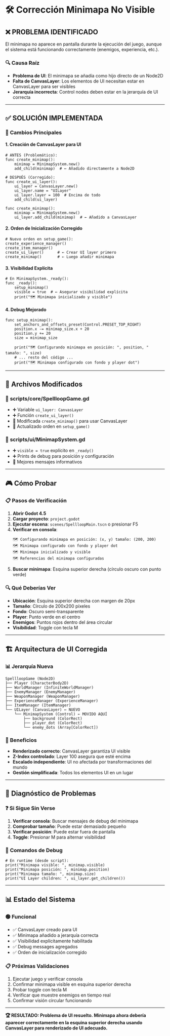 # 🛠️ Corrección Minimapa No Visible

## ❌ **PROBLEMA IDENTIFICADO**

El minimapa no aparece en pantalla durante la ejecución del juego, aunque el sistema está funcionando correctamente (enemigos, experiencia, etc.).

### 🔍 **Causa Raíz**
- **Problema de UI**: El minimapa se añadía como hijo directo de un Node2D
- **Falta de CanvasLayer**: Los elementos de UI necesitan estar en CanvasLayer para ser visibles
- **Jerarquía incorrecta**: Control nodes deben estar en la jerarquía de UI correcta

---

## ✅ **SOLUCIÓN IMPLEMENTADA**

### 🎯 **Cambios Principales**

#### **1. Creación de CanvasLayer para UI**
```gdscript
# ANTES (Problemático):
func create_minimap():
    minimap = MinimapSystem.new()
    add_child(minimap)  # ← Añadido directamente a Node2D

# DESPUÉS (Corregido):
func create_ui_layer():
    ui_layer = CanvasLayer.new()
    ui_layer.name = "UILayer"
    ui_layer.layer = 100  # Encima de todo
    add_child(ui_layer)

func create_minimap():
    minimap = MinimapSystem.new()
    ui_layer.add_child(minimap)  # ← Añadido a CanvasLayer
```

#### **2. Orden de Inicialización Corregido**
```gdscript
# Nuevo orden en setup_game():
create_experience_manager()
create_item_manager()
create_ui_layer()      # ← Crear UI layer primero
create_minimap()       # ← Luego añadir minimapa
```

#### **3. Visibilidad Explícita**
```gdscript
# En MinimapSystem._ready():
func _ready():
    setup_minimap()
    visible = true  # ← Asegurar visibilidad explícita
    print("🗺️ Minimapa inicializado y visible")
```

#### **4. Debug Mejorado**
```gdscript
func setup_minimap():
    set_anchors_and_offsets_preset(Control.PRESET_TOP_RIGHT)
    position.x -= minimap_size.x + 20
    position.y += 20
    size = minimap_size
    
    print("🗺️ Configurando minimapa en posición: ", position, " tamaño: ", size)
    # ... resto del código ...
    print("🗺️ Minimapa configurado con fondo y player dot")
```

---

## 📁 **Archivos Modificados**

### 🔄 **scripts/core/SpellloopGame.gd**
- ➕ Variable `ui_layer: CanvasLayer`
- ➕ Función `create_ui_layer()`
- 🔄 Modificada `create_minimap()` para usar CanvasLayer
- 🔄 Actualizado orden en `setup_game()`

### 🔄 **scripts/ui/MinimapSystem.gd**
- ➕ `visible = true` explícito en `_ready()`
- ➕ Prints de debug para posición y configuración
- 🔄 Mejores mensajes informativos

---

## 🎮 **Cómo Probar**

### 📋 **Pasos de Verificación**
1. **Abrir Godot 4.5**
2. **Cargar proyecto**: `project.godot`
3. **Ejecutar escena**: `scenes/SpellloopMain.tscn` o presionar F5
4. **Verificar en consola**:
   ```
   🗺️ Configurando minimapa en posición: (x, y) tamaño: (200, 200)
   🗺️ Minimapa configurado con fondo y player dot
   🗺️ Minimapa inicializado y visible
   🗺️ Referencias del minimapa configuradas
   ```
5. **Buscar minimapa**: Esquina superior derecha (círculo oscuro con punto verde)

### 🔍 **Qué Deberías Ver**
- **Ubicación**: Esquina superior derecha con margen de 20px
- **Tamaño**: Círculo de 200x200 píxeles
- **Fondo**: Oscuro semi-transparente
- **Player**: Punto verde en el centro
- **Enemigos**: Puntos rojos dentro del área circular
- **Visibilidad**: Toggle con tecla M

---

## 🏗️ **Arquitectura de UI Corregida**

### 📊 **Jerarquía Nueva**
```
SpellloopGame (Node2D)
├── Player (CharacterBody2D)
├── WorldManager (InfiniteWorldManager)
├── EnemyManager (EnemyManager)
├── WeaponManager (WeaponManager)
├── ExperienceManager (ExperienceManager)
├── ItemManager (ItemManager)
└── UILayer (CanvasLayer) ← NUEVO
    └── MinimapSystem (Control) ← MOVIDO AQUÍ
        ├── background (ColorRect)
        ├── player_dot (ColorRect)
        └── enemy_dots (Array[ColorRect])
```

### 🎯 **Beneficios**
- **Renderizado correcto**: CanvasLayer garantiza UI visible
- **Z-Index controlado**: Layer 100 asegura que esté encima
- **Escalado independiente**: UI no afectada por transformaciones del mundo
- **Gestión simplificada**: Todos los elementos UI en un lugar

---

## 🧪 **Diagnóstico de Problemas**

### ❓ **Si Sigue Sin Verse**
1. **Verificar consola**: Buscar mensajes de debug del minimapa
2. **Comprobar tamaño**: Puede estar demasiado pequeño
3. **Verificar posición**: Puede estar fuera de pantalla
4. **Toggle**: Presionar M para alternar visibilidad

### 🔧 **Comandos de Debug**
```gdscript
# En runtime (desde script):
print("Minimapa visible: ", minimap.visible)
print("Minimapa posición: ", minimap.position)
print("Minimapa tamaño: ", minimap.size)
print("UI Layer children: ", ui_layer.get_children())
```

---

## 📊 **Estado del Sistema**

### 🟢 **Funcional**
- ✅ CanvasLayer creado para UI
- ✅ Minimapa añadido a jerarquía correcta
- ✅ Visibilidad explícitamente habilitada
- ✅ Debug messages agregados
- ✅ Orden de inicialización corregido

### 📋 **Próximas Validaciones**
1. Ejecutar juego y verificar consola
2. Confirmar minimapa visible en esquina superior derecha
3. Probar toggle con tecla M
4. Verificar que muestre enemigos en tiempo real
5. Confirmar visión circular funcionando

---

**🏆 RESULTADO: Problema de UI resuelto. Minimapa ahora debería aparecer correctamente en la esquina superior derecha usando CanvasLayer para renderizado de UI adecuado.**